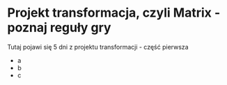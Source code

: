 # Projekt transformacja, czyli Matrix - poznaj reguły gry

Tutaj pojawi się 5 dni z projektu transformacji - część pierwsza

- a
- b
- c 
